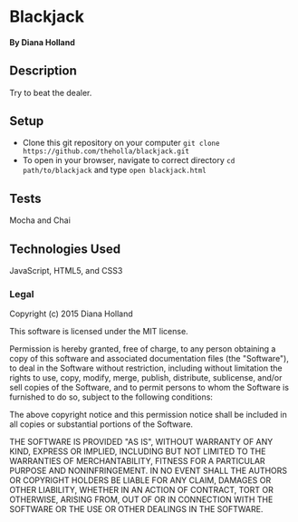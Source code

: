 # Blackjack

#### By Diana Holland

## Description

Try to beat the dealer.

## Setup

* Clone this git repository on your computer ```git clone  https://github.com/theholla/blackjack.git```
* To open in your browser, navigate to correct directory ```cd path/to/blackjack``` and type ```open blackjack.html```

## Tests

Mocha and Chai

## Technologies Used

JavaScript, HTML5, and CSS3

### Legal

Copyright (c) 2015 Diana Holland

This software is licensed under the MIT license.

Permission is hereby granted, free of charge, to any person obtaining a copy
of this software and associated documentation files (the "Software"), to deal
in the Software without restriction, including without limitation the rights
to use, copy, modify, merge, publish, distribute, sublicense, and/or sell
copies of the Software, and to permit persons to whom the Software is
furnished to do so, subject to the following conditions:

The above copyright notice and this permission notice shall be included in
all copies or substantial portions of the Software.

THE SOFTWARE IS PROVIDED "AS IS", WITHOUT WARRANTY OF ANY KIND, EXPRESS OR
IMPLIED, INCLUDING BUT NOT LIMITED TO THE WARRANTIES OF MERCHANTABILITY,
FITNESS FOR A PARTICULAR PURPOSE AND NONINFRINGEMENT. IN NO EVENT SHALL THE
AUTHORS OR COPYRIGHT HOLDERS BE LIABLE FOR ANY CLAIM, DAMAGES OR OTHER
LIABILITY, WHETHER IN AN ACTION OF CONTRACT, TORT OR OTHERWISE, ARISING FROM,
OUT OF OR IN CONNECTION WITH THE SOFTWARE OR THE USE OR OTHER DEALINGS IN
THE SOFTWARE.
